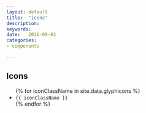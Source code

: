 ```yaml
---
layout: default
title:  "icons"
description: 
keywords: 
date:   2016-09-03
categories: 
- components

---
```

## Icons ##

<div class="bs-glyphicons">
    <ul class="glyphicons-list">
      {% for iconClassName in site.data.glyphicons %}
        <li>
          <span class="glyphicon {{ iconClassName }}" aria-hidden="true"></span>
          <code>{{ iconClassName }}</code>
        </li>
      {% endfor %}
    </ul>
  </div>

